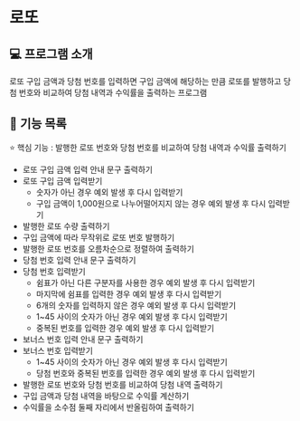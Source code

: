 # 로또

## :computer: 프로그램 소개

로또 구입 금액과 당첨 번호를 입력하면 구입 금액에 해당하는 만큼 로또를 발행하고 당첨 번호와 비교하여 당첨 내역과 수익률을 출력하는 프로그램

## :pushpin: 기능 목록

:star: 핵심 기능 : 발행한 로또 번호와 당첨 번호를 비교하여 당첨 내역과 수익률 출력하기

* 로또 구입 금액 입력 안내 문구 출력하기
* 로또 구입 금액 입력받기
  * 숫자가 아닌 경우 예외 발생 후 다시 입력받기
  * 구입 금액이 1,000원으로 나누어떨어지지 않는 경우 예외 발생 후 다시 입력받기
* 발행한 로또 수량 출력하기
* 구입 금액에 따라 무작위로 로또 번호 발행하기
* 발행한 로또 번호를 오름차순으로 정렬하여 출력하기
* 당첨 번호 입력 안내 문구 출력하기
* 당첨 번호 입력받기
  * 쉼표가 아닌 다른 구분자를 사용한 경우 예외 발생 후 다시 입력받기
  * 마지막에 쉼표를 입력한 경우 예외 발생 후 다시 입력받기
  * 6개의 숫자를 입력하지 않은 경우 예외 발생 후 다시 입력받기
  * 1~45 사이의 숫자가 아닌 경우 예외 발생 후 다시 입력받기
  * 중복된 번호를 입력한 경우 예외 발생 후 다시 입력받기
* 보너스 번호 입력 안내 문구 출력하기
* 보너스 번호 입력받기
  * 1~45 사이의 숫자가 아닌 경우 예외 발생 후 다시 입력받기
  * 당첨 번호와 중복된 번호를 입력한 경우 예외 발생 후 다시 입력받기
* 발행한 로또 번호와 당첨 번호를 비교하여 당첨 내역 출력하기
* 구입 금액과 당첨 내역을 바탕으로 수익률 계산하기
* 수익률을 소수점 둘째 자리에서 반올림하여 출력하기
